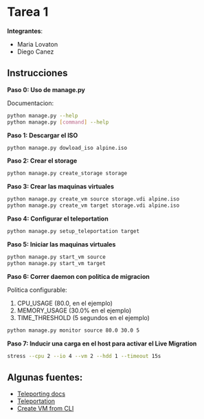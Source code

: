 # Tarea 1

**Integrantes**:

- Maria Lovaton
- Diego Canez

## Instrucciones

**Paso 0: Uso de manage.py**

Documentacion:

```sh
python manage.py --help
python manage.py [command] --help
```

**Paso 1: Descargar el ISO**

```sh
python manage.py dowload_iso alpine.iso
```

**Paso 2: Crear el storage**

```sh
python manage.py create_storage storage
```

**Paso 3: Crear las maquinas virtuales**

```sh
python manage.py create_vm source storage.vdi alpine.iso
python manage.py create_vm target storage.vdi alpine.iso
```

**Paso 4: Configurar el teleportation**

```sh
python manage.py setup_teleportation target
```

**Paso 5: Iniciar las maquinas virtuales**

```sh
python manage.py start_vm source
python manage.py start_vm target
```

**Paso 6: Correr daemon con politica de migracion**

Politica configurable:
1. CPU_USAGE (80.0, en el ejemplo)
2. MEMORY_USAGE (30.0% en el ejemplo)
3. TIME_THRESHOLD (5 segundos en el ejemplo)

```sh
python manage.py monitor source 80.0 30.0 5
```

**Paso 7: Inducir una carga en el host para activar el Live Migration**

```sh
stress --cpu 2 --io 4 --vm 2 --hdd 1 --timeout 15s
```

## Algunas fuentes:

- [Teleporting docs](https://docs.oracle.com/en/virtualization/virtualbox/6.0/admin/teleporting.html)
- [Teleportation](http://www.techsologic.com/virtualbox-live-migration.php)
- [Create VM from CLI](https://www.andreafortuna.org/2019/10/24/how-to-create-a-virtualbox-vm-from-command-line/)
